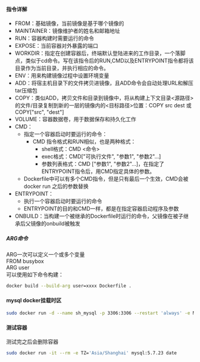 #### 指令详解
- FROM：基础镜像，当前镜像是基于哪个镜像的
- MAINTAINER：镜像维护者的姓名和邮箱地址
- RUN：容器构建时需要运行的命令
- EXPOSE：当前容器对外暴露的端口
- WORKDIR：指定在创建容器后，终端默认登陆进来的工作目录，一个落脚点，类似于cd命令。写在该指令后的RUN,CMD以及ENTRYPOINT指令都将该目录作为当前目录，并执行相应的命令。
- ENV：用来构建镜像过程中设置环境变量
- ADD：将宿主机目录下的文件拷贝进镜像，且ADD命令会自动处理URL和解压tar压缩包
- COPY：类似ADD，拷贝文件和目录到镜像中，将从构建上下文目录<源路径>的文件/目录复制到新的一层的镜像内的<目标路径>位置：COPY src dest 或 COPY["src", "dest"]
- VOLUME：容器数据卷，用于数据保存和持久化工作
- CMD：
  - 指定一个容器启动时要运行的命令：
    - CMD 指令格式和RUN相似，也是两种格式：
      - shell格式：CMD <命令>
      - exec格式：CMD["可执行文件", "参数1", "参数2"...]
      - 参数列表格式：CMD ["参数1", "参数2"...]，在指定了ENTRYPOINT指令后，用CMD指定具体的参数。
  - Dockerfile中可以有多个CMD指令，但是只有最后一个生效，CMD会被docker run 之后的参数替换
- ENTRYPOINT：
  - 执行一个容器启动时要运行的命令
  - ENTRYPOINT的目的和CMD一样，都是在指定容器启动程序及参数
- ONBUILD：当构建一个被继承的Dockerfile时运行的命令，父镜像在被子继承后父镜像的onbuild被触发

##### ARG命令
ARG一次可以定义一个或多个变量<br>
FROM busybox<br>
ARG user<br>
可以使用如下命令构建：
```sh
docker build --build-arg user=xxxx Dockerfile .
```

#### mysql docker挂载时区
```sh
sudo docker run -d --name sh_mysql -p 3306:3306 --restart 'always' -e MYSQL_ROOT_PASSWORD=root -e TZ=Asia/Shanghai mysql:5.7.23
```
#### 测试容器
测试完之后会删除容器
```sh
sudo docker run -it --rm -e TZ='Asia/Shanghai' mysql:5.7.23 date
```
